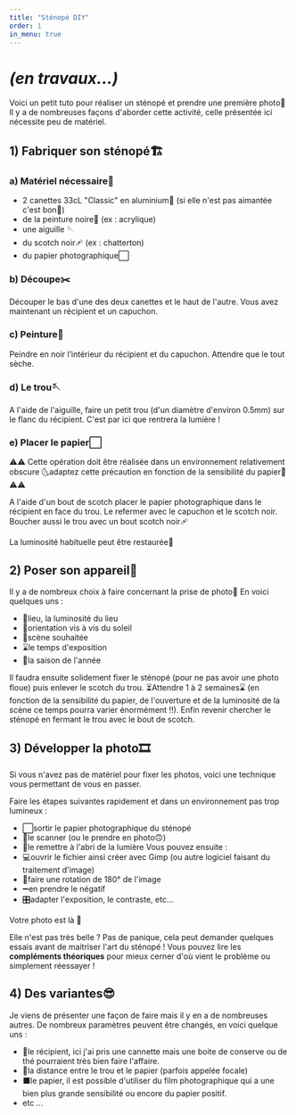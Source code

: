 ```yaml
---
title: "Sténopé DIY"
order: 1
in_menu: true
---
```

# **_(en travaux...)_**

Voici un petit tuto pour réaliser un sténopé et prendre une première photo📸 Il y a de nombreuses façons d'aborder cette activité, celle présentée ici nécessite peu de matériel.

## 1) Fabriquer son sténopé🏗️
### a) Matériel nécessaire🧰
- 2 canettes 33cL "Classic" en aluminium🥫 (si elle n'est pas aimantée c'est bon🧲)
- de la peinture noire🎨 (ex : acrylique)
- une aiguille 🪡
- du scotch noir🩹 (ex : chatterton)
- du papier photographique⬜

### b) Découpe✂️
Découper le bas d'une des deux canettes et le haut de l'autre. Vous avez maintenant un récipient et un capuchon.

### c) Peinture🎨
Peindre en noir l’intérieur du récipient et du capuchon. Attendre que le tout sèche.

### d) Le trou🪡
A l'aide de l'aiguille, faire un petit trou (d'un diamètre d'environ 0.5mm) sur le flanc du récipient. C'est par ici que rentrera la lumière !

### e) Placer le papier⬜
⚠️⚠️ Cette opération doit être réalisée dans un environnement relativement obscure
🌜adaptez cette précaution en fonction de la sensibilité du papier🌛 ⚠️⚠️

A l'aide d'un bout de scotch placer le papier photographique dans le récipient en face du trou. Le refermer avec le capuchon et le scotch noir. Boucher aussi le trou avec un bout scotch noir🩹

La luminosité habituelle peut être restaurée🔆
## 2) Poser son appareil📸
Il y a de nombreux choix à faire concernant la prise de photo📸 En voici quelques uns :
- 📍lieu, la luminosité du lieu
- 🧭orientation vis à vis du soleil
- 🌄scène souhaitée
- ⌛le temps d'exposition
- 🔆la saison de l'année

Il faudra ensuite solidement fixer le sténopé (pour ne pas avoir une photo floue) puis enlever le scotch du trou. ⏳Attendre 1 à 2 semaines⌛ (en fonction de la sensibilité du papier, de l'ouverture et de la luminosité de la scène ce temps pourra varier énormément !!). Enfin revenir chercher le sténopé en fermant le trou avec le bout de scotch.

## 3) Développer la photo🎞️
Si vous n'avez pas de matériel pour fixer les photos, voici une technique vous permettant de vous en passer.

Faire les étapes suivantes rapidement et dans un environnement pas trop lumineux :
- ⬜sortir le papier photographique du sténopé
- 📱le scanner (ou le prendre en photo🙃)
- 🌃le remettre à l'abri de la lumière
Vous pouvez ensuite :
- 💻ouvrir le fichier ainsi créer avec Gimp (ou autre logiciel faisant du traitement d'image)
- 🔄faire une rotation de 180° de l'image
- ➖en prendre le négatif
- 🎛️adapter l'exposition, le contraste, etc...

Votre photo est là 🥰

Elle n'est pas très belle ? Pas de panique, cela peut demander quelques essais avant de maitriser l'art du sténopé ! Vous pouvez lire les **compléments théoriques** pour mieux cerner d'où vient le problème ou simplement réessayer !

## 4) Des variantes😎

Je viens de présenter une façon de faire mais il y en a de nombreuses autres. De nombreux paramètres peuvent être changés, en voici quelque uns :
- 🥫le récipient, ici j'ai pris une cannette mais une boite de conserve ou de thé pourraient très bien faire l'affaire.
- 📏la distance entre le trou et le papier (parfois appelée focale)
- ⬛le papier, il est possible d'utiliser du film photographique qui a une bien plus grande sensibilité ou encore du papier positif.
- etc ... 